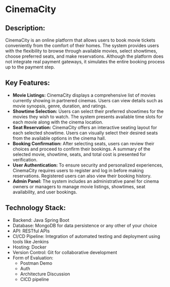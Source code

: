 # CinemaCity
## Description:
CinemaCity is an online platform that allows users to book movie tickets conveniently from the comfort of their homes. The system provides users with the flexibility to browse through available movies, select showtimes, choose preferred seats, and make reservations. Although the platform does not integrate real payment gateways, it simulates the entire booking process up to the payment step.

## Key Features:
* **Movie Listings:** CinemaCity displays a comprehensive list of movies currently showing in partnered cinemas. Users can view details such as movie synopsis, genre, duration, and ratings.
* **Showtime Selection:** Users can select their preferred showtimes for the movies they wish to watch. The system presents available time slots for each movie along with the cinema location.
* **Seat Reservation:** CinemaCity offers an interactive seating layout for each selected showtime. Users can visually select their desired seats from the available options in the cinema hall.
* **Booking Confirmation:** After selecting seats, users can review their choices and proceed to confirm their bookings. A summary of the selected movie, showtime, seats, and total cost is presented for verification.
* **User Authentication:** To ensure security and personalized experiences, CinemaCity requires users to register and log in before making reservations. Registered users can also view their booking history.
* **Admin Panel:** The system includes an administrative panel for cinema owners or managers to manage movie listings, showtimes, seat availability, and user bookings.

## Technology Stack:
* Backend: Java Spring Boot
* Database: MongoDB for data persistence or any other of your choice
* API: RESTful APIs
* CI/CD Pipeline: Integration of automated testing and deployment using tools like Jenkins
* Hosting: Docker
* Version Control: Git for collaborative development
* Form of Evaluation:
    * Postman Demo
    * Auth
    * Architecture Discussion
    * CICD pipeline
